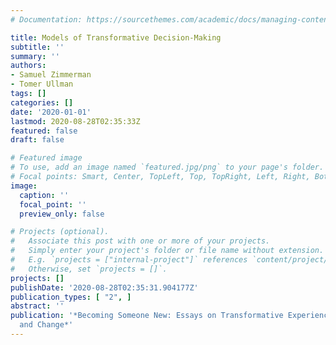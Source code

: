 ```yaml
---
# Documentation: https://sourcethemes.com/academic/docs/managing-content/

title: Models of Transformative Decision-Making
subtitle: ''
summary: ''
authors:
- Samuel Zimmerman
- Tomer Ullman
tags: []
categories: []
date: '2020-01-01'
lastmod: 2020-08-28T02:35:33Z
featured: false
draft: false

# Featured image
# To use, add an image named `featured.jpg/png` to your page's folder.
# Focal points: Smart, Center, TopLeft, Top, TopRight, Left, Right, BottomLeft, Bottom, BottomRight.
image:
  caption: ''
  focal_point: ''
  preview_only: false

# Projects (optional).
#   Associate this post with one or more of your projects.
#   Simply enter your project's folder or file name without extension.
#   E.g. `projects = ["internal-project"]` references `content/project/deep-learning/index.md`.
#   Otherwise, set `projects = []`.
projects: []
publishDate: '2020-08-28T02:35:31.904177Z'
publication_types: [ "2", ]
abstract: ''
publication: '*Becoming Someone New: Essays on Transformative Experience, Choice,
  and Change*'
---
```

